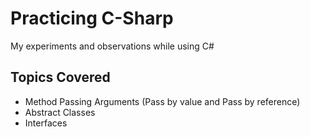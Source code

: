 # Practicing C-Sharp  
My experiments and observations while using C#

## Topics Covered
- Method Passing Arguments (Pass by value and Pass by reference)
- Abstract Classes
- Interfaces
